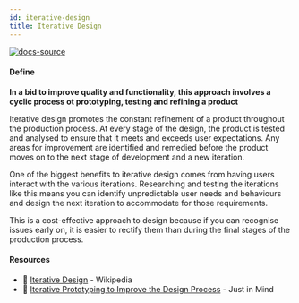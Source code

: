 ```yaml
---
id: iterative-design
title: Iterative Design
---
```


[![docs-source](https://img.shields.io/badge/SRC-UX%20Companion-blue)](https://play.google.com/store/apps/details?id=com.cyberduck.uxcompanion)

#### Define

**In a bid to improve quality and functionality, this approach involves a cyclic process ot prototyping, testing and refining a product**

Iterative design promotes the constant refinement of a product throughout the production process. At every stage of the design, the product is tested and analysed to ensure that it meets and exceeds user expectations. Any areas for improvement are identified and remedied before the product moves on to the next stage of development and a new iteration.

One of the biggest benefits to iterative design comes from having users interact with the various iterations. Researching and testing the iterations like this means you can identify unpredictable user needs and behaviours and design the next iteration to accommodate for those requirements.

This is a cost-effective approach to design because if you can recognise issues early on, it is easier to rectify them than during the final stages of the production process.

#### Resources

* 📃 [Iterative Design](https://en.wikipedia.org/wiki/Iterative_design) - Wikipedia
* 📃 [Iterative Prototyping to Improve the Design Process](https://www.justinmind.com/blog/iterative-prototyping-to-improve-the-design-process/) - Just in Mind